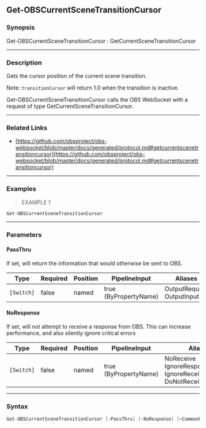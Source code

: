 Get-OBSCurrentSceneTransitionCursor
-----------------------------------

### Synopsis
Get-OBSCurrentSceneTransitionCursor : GetCurrentSceneTransitionCursor

---

### Description

Gets the cursor position of the current scene transition.

Note: `transitionCursor` will return 1.0 when the transition is inactive.

Get-OBSCurrentSceneTransitionCursor calls the OBS WebSocket with a request of type GetCurrentSceneTransitionCursor.

---

### Related Links
* [https://github.com/obsproject/obs-websocket/blob/master/docs/generated/protocol.md#getcurrentscenetransitioncursor](https://github.com/obsproject/obs-websocket/blob/master/docs/generated/protocol.md#getcurrentscenetransitioncursor)

---

### Examples
> EXAMPLE 1

```PowerShell
Get-OBSCurrentSceneTransitionCursor
```

---

### Parameters
#### **PassThru**
If set, will return the information that would otherwise be sent to OBS.

|Type      |Required|Position|PipelineInput        |Aliases                      |
|----------|--------|--------|---------------------|-----------------------------|
|`[Switch]`|false   |named   |true (ByPropertyName)|OutputRequest<br/>OutputInput|

#### **NoResponse**
If set, will not attempt to receive a response from OBS.
This can increase performance, and also silently ignore critical errors

|Type      |Required|Position|PipelineInput        |Aliases                                                                |
|----------|--------|--------|---------------------|-----------------------------------------------------------------------|
|`[Switch]`|false   |named   |true (ByPropertyName)|NoReceive<br/>IgnoreResponse<br/>IgnoreReceive<br/>DoNotReceiveResponse|

---

### Syntax
```PowerShell
Get-OBSCurrentSceneTransitionCursor [-PassThru] [-NoResponse] [<CommonParameters>]
```
